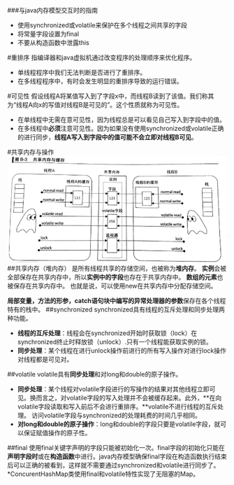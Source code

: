  ###与java内存模型交互时的指南
*    使用synchronized或volatile来保护在多个线程之间共享的字段
*    将常量字段设置为final
*    不要从构造函数中泄露this

#重排序
指编译器和java虚拟机通过改变程序的处理顺序来优化程序。

*    单线程程序中我们无法判断是否进行了重排序。
*    在多线程程序中，有时会发生明显的重排序导致的运行错误。

#可见性
假设线程A将某值写入到了字段x中，而线程B读到了该值。我们称其为“线程A向x的写值对线程B是可见的”。这个性质就称为可见性。

*    在单线程中无需在意可见性，因为线程总是可以看见自己写入到字段中的值。    
*    在多线程中**必须**注意可见性。因为如果没有使用synchronized或volatile正确的进行同步，**线程A写入到字段中的值可能不会立即对线程B可见**。 

#共享内存与操作
![](/assets/WechatIMG1.jpeg)
##共享内存（堆内存）
是所有线程共享的存储空间，也被称为**堆内存**。
**实例**会被全部保存在共享内存中，所以**实例中的字段**也存在于共享内存中。
**数组的元素**也被保存在共享内存中。
也就是说，可以使用new在共享内存中分配存储空间。

**局部变量，方法的形参，catch语句块中编写的异常处理器的参数**保存在各个线程特有的栈中。
##synchronized
synchronized具有线程的互斥处理和同步处理两种功能。
*    **线程的互斥处理**：线程会在synchronized开始时获取锁（lock）在synchronized终止时释放锁（unlock）.只有一个线程能获取实例的锁。
*    **同步处理**：某个线程在进行unlock操作前进行的所有写入操作对进行lock操作对线程都是可见对。

##volatile
volatile具有**同步处理**和对long和double的原子操作。
*    **同步处理**：某个线程对volatile字段进行的写操作的结果对其他线程立即可见。换而言之，对volatile字段的写入处理并不会被缓存起来。此外，**在向volatile字段读取和写入前后不会进行重排序。**volatile不进行线程的互斥处理。
访问volatile字段与synchronized的处理耗费的时间几乎相同。
*    **对long和double的原子操作**：long和double的字段只要是volatile字段，就可以保证赋值操作的原子性。

##final
使用final关键字声明的字段只能被初始化一次。final字段的初始化只能在**声明字段时**或在**构造函数**中进行。java内存模型确保final字段在构造函数执行结束后可以正确的被看到，这样就不需要通过synchronized和volatile进行同步了。
*ConcurentHashMap类使用final和volatile特性实现了无阻塞的Map。
